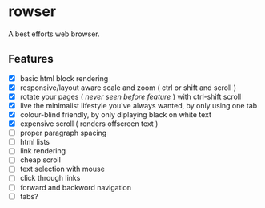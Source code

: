 # rowser
A best efforts web browser.

## Features
* [x] basic html block rendering
* [x] responsive/layout aware scale and zoom ( ctrl or shift and scroll )
* [x] rotate your pages ( _never seen before feature_ ) with ctrl-shift scroll
* [x] live the minimalist lifestyle you've always wanted, by only using one tab
* [x] colour-blind friendly, by only diplaying black on white text
* [x] expensive scroll ( renders offscreen text )
* [ ] proper paragraph spacing
* [ ] html lists
* [ ] link rendering
* [ ] cheap scroll
* [ ] text selection with mouse
* [ ] click through links
* [ ] forward and backword navigation 
* [ ] tabs?
